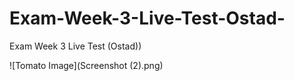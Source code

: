 # Exam-Week-3-Live-Test-Ostad-
Exam Week 3 Live Test (Ostad))


![Tomato Image](Screenshot (2).png)


